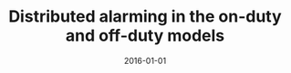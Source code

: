 ---
# Documentation: https://wowchemy.com/docs/managing-content/

title: Distributed alarming in the on-duty and off-duty models
subtitle: ''
summary: ''
authors:
- Marcin Bienkowski
- Leszek Gąsieniec
- Marek Klonowski
- Mirosław Korzeniowski
- Bernard Mans
- Stefan Schmid
- Roger Wattenhofer
tags: []
categories: []
date: '2016-01-01'
lastmod: 2022-10-07T05:13:56Z
featured: false
draft: false

# Featured image
# To use, add an image named `featured.jpg/png` to your page's folder.
# Focal points: Smart, Center, TopLeft, Top, TopRight, Left, Right, BottomLeft, Bottom, BottomRight.
image:
  caption: ''
  focal_point: ''
  preview_only: false

# Projects (optional).
#   Associate this post with one or more of your projects.
#   Simply enter your project's folder or file name without extension.
#   E.g. `projects = ["internal-project"]` references `content/project/deep-learning/index.md`.
#   Otherwise, set `projects = []`.
projects: []
publishDate: '2022-10-07T05:13:55.042264Z'
publication_types:
- '2'
abstract: ''
publication: '*IEEE-ACM Transactions on Networking*'
doi: 10.1109/TNET.2014.2359684
---